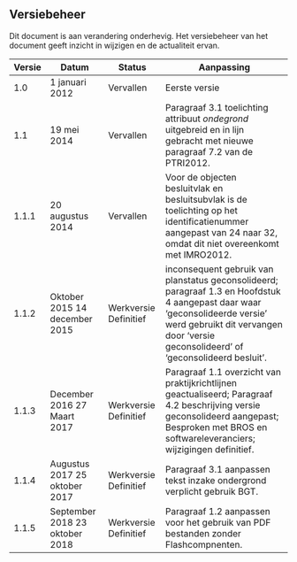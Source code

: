 ## Versiebeheer

Dit document is aan verandering onderhevig. Het versiebeheer van het document
geeft inzicht in wijzigen en de actualiteit ervan.

| **Versie** | **Datum**                      | **Status**            | **Aanpassing**                                                                                                                                                                                                      |
|------------|--------------------------------|-----------------------|---------------------------------------------------------------------------------------------------------------------------------------------------------------------------------------------------------------------|
| 1.0        | 1 januari 2012                 | Vervallen             | Eerste versie                                                                                                                                                                                                       |
| 1.1        | 19 mei 2014                    | Vervallen             | Paragraaf 3.1 toelichting attribuut *ondegrond* uitgebreid en in lijn gebracht met nieuwe paragraaf 7.2 van de PTRI2012.                                                                                            |
| 1.1.1      | 20 augustus 2014               | Vervallen             | Voor de objecten besluitvlak en besluitsubvlak is de toelichting op het identificatienummer aangepast van 24 naar 32, omdat dit niet overeenkomt met IMRO2012.                                                      |
| 1.1.2      | Oktober 2015 14 december 2015  | Werkversie Definitief | inconsequent gebruik van planstatus geconsolideerd; paragraaf 1.3 en Hoofdstuk 4 aangepast daar waar ‘geconsolideerde versie’ werd gebruikt dit vervangen door ‘versie geconsolideerd’ of ‘geconsolideerd besluit’. |
| 1.1.3      | December 2016 27 Maart 2017    | Werkversie Definitief | Paragraaf 1.1 overzicht van praktijkrichtlijnen geactualiseerd; Paragraaf 4.2 beschrijving versie geconsolideerd aangepast; Besproken met BROS en softwareleveranciers; wijzigingen definitief.                                                                                                                                                      |
| 1.1.4      | Augustus 2017 25 oktober 2017  | Werkversie Definitief | Paragraaf 3.1 aanpassen tekst inzake ondergrond verplicht gebruik BGT.                                                                                                                                              |
| 1.1.5      | September 2018 23 oktober 2018 | Werkversie Definitief | Paragraaf 1.2 aanpassen voor het gebruik van PDF bestanden zonder Flashcompnenten.                                                                                                                                  |

